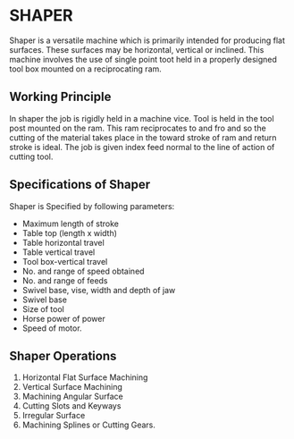 # SHAPER

Shaper is a versatile machine which is primarily intended for producing flat surfaces. These surfaces may be horizontal, vertical or inclined. This machine involves the use of single point toot held in a properly designed tool box mounted on a reciprocating ram.

## Working Principle 

In shaper the job is rigidly held in a machine vice. Tool is held in the tool post mounted on the ram. This ram reciprocates to and fro and so the cutting of the material takes place in the toward stroke of ram and return stroke is ideal. The job is given index feed normal to the line of action of cutting tool.

## Specifications of Shaper
 
Shaper is Specified by following parameters: 

 - Maximum length of stroke 
 - Table top (length x width) 
 - Table horizontal travel 
 - Table vertical travel 
 - Tool box-vertical travel 
 - No. and range of speed obtained 
 - No. and range of feeds
 - Swivel base, vise, width and depth of jaw 
 - Swivel base 
 - Size of tool 
 - Horse power of power 
 - Speed of motor. 

## Shaper Operations

1. Horizontal Flat Surface Machining
1. Vertical Surface Machining
1. Machining Angular Surface
1. Cutting Slots and Keyways
1. Irregular Surface
1. Machining Splines or Cutting Gears.
